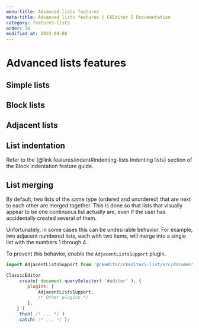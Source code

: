 ```yaml
---
menu-title: Advanced lists features
meta-title: Advanced lists features | CKEditor 5 Documentation
category: features-lists
order: 30
modified_at: 2023-09-08
---
```


# Advanced lists features

## Simple lists

## Block lists

## Adjacent lists

## List indentation

Refer to the {@link features/indent#indenting-lists Indenting lists} section of the Block indentation feature guide.

## List merging

By default, two lists of the same type (ordered and unordered) that are next to each other are merged together. This is done so that lists that visually appear to be one continuous list actually are, even if the user has accidentally created several of them.

Unfortunately, in some cases this can be undesirable behavior. For example, two adjacent numbered lists, each with two items, will merge into a single list with the numbers 1 through 4.

To prevent this behavior, enable the `AdjacentListsSupport` plugin.

```js
import AdjacentListsSupport from '@ckeditor/ckeditor5-list/src/documentlist/adjacentlistssupport.js';

ClassicEditor
	.create( document.querySelector( '#editor' ), {
		plugins: [
			AdjacentListsSupport,
			/* Other plugins */
		],
	} )
	.then( /* ... */ )
	.catch( /* ... */ );
```